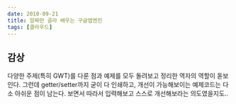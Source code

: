 ```yaml
---
date: 2010-09-21
title: 알짜만 골라 배우는 구글앱엔진
tags: [클라우드]
---
```


## 감상
다양한 주제(특히 GWT)를 다룬 점과 예제를 모두 돌려보고 정리한 역자의 역할이 돋보인다. 
그런데 getter/setter까지 굳이 다 인쇄하고, 개선이 가능해보이는 예제코드는 다소 아쉬운 점이 남는다. 
보면서 따라서 입력해보고 스스로 개선해보라는 의도였을지도.. 
